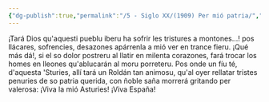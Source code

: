 ```yaml
---
{"dg-publish":true,"permalink":"/5 - Siglo XX/(1909) Per mió patria/","tags":["#Siglo_20","central","a1909","Pachín_de_Melás","escrito","Gijón","poema"]}
---
```



¡Tará Dios qu'aquesti pueblu iberu
ha sofrir les tristures a montones...!
pos llácares, sofrencies, desazones
apárrenla a mió ver en trance fieru.
¡Qué más dá!, si el so dolor postreru
al llatir en milenta corazones,
fará trocar los homes en lleones
qu'ablucarán al moru porreteru.
Pos onde un fíu té, d'aquesta 'Sturies,
allí tará un Roldán tan animosu,
qu'al oyer rellatar tristes penuries
de so patria querida, con ñoble saña
morrerá gritando per valerosa:
¡Viva la mió Asturies! ¡Viva España!